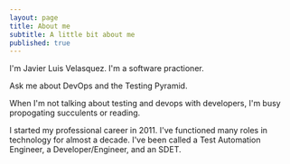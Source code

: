 ```yaml
---
layout: page
title: About me
subtitle: A little bit about me
published: true
---
```


I'm Javier Luis Velasquez. I'm a software practioner. 

Ask me about DevOps and the Testing Pyramid.

When I'm not talking about testing and devops with developers, I'm busy propogating succulents or reading.


I started my professional career in 2011. I've functioned many roles in technology for almost a decade. I've been called a Test Automation Engineer, a Developer/Engineer, and an SDET.
